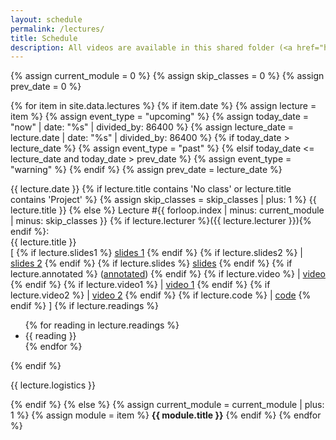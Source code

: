 ```yaml
---
layout: schedule
permalink: /lectures/
title: Schedule
description: All videos are available in this shared folder (<a href="https://uwprod-my.sharepoint.com/:f:/g/personal/jhu346_wisc_edu/ElgZ0z4XolpLgzX0VqsimGgBy7DLzXYsx0g4AzNd0qSYfw?e=UTO0Nj"  target="_blank">Link</a>).
---
```


{% assign current_module = 0 %}
{% assign skip_classes = 0 %}
{% assign prev_date = 0 %}

{% for item in site.data.lectures %}
{% if item.date %}
{% assign lecture = item %}
{% assign event_type = "upcoming" %}
{% assign today_date = "now" | date: "%s" | divided_by: 86400 %}
{% assign lecture_date = lecture.date | date: "%s" | divided_by: 86400 %}
{% if today_date > lecture_date %}
    {% assign event_type = "past" %}
{% elsif today_date <= lecture_date and today_date > prev_date %}
    {% assign event_type = "warning" %}
{% endif %}
{% assign prev_date = lecture_date %}

<tr class="{{ event_type }}">
    <th scope="row">{{ lecture.date }}</th>
    {% if lecture.title contains 'No class' or lecture.title contains 'Project' %}
    {% assign skip_classes = skip_classes | plus: 1 %}
    <td colspan="4" align="center">{{ lecture.title }}</td>
    {% else %}
    <td>
        Lecture #{{ forloop.index | minus: current_module | minus: skip_classes }}
        {% if lecture.lecturer %}({{ lecture.lecturer }}){% endif %}:
        <br />
        {{ lecture.title }}
        <br />
        [
            {% if lecture.slides1 %}
              <a href="{{ lecture.slides1 }}" target="_blank">slides 1</a>
            {% endif %}
	    {% if lecture.slides2 %}
            |  <a href="{{ lecture.slides2 }}" target="_blank">slides 2</a>
            {% endif %}
	    {% if lecture.slides %}
              <a href="{{ lecture.slides }}" target="_blank">slides</a>
            {% endif %}
            {% if lecture.annotated %}
              (<a href="{{ lecture.annotated }}" target="_blank">annotated</a>)
            {% endif %}
            {% if lecture.video %}
            | <a href="{{ lecture.video }}" target="_blank">video</a>
            {% endif %}
            {% if lecture.video1 %}
            | <a href="{{ lecture.video1 }}" target="_blank">video 1</a>
            {% endif %}
            {% if lecture.video2 %}
            | <a href="{{ lecture.video2 }}" target="_blank">video 2</a>
            {% endif %}
            {% if lecture.code %}
            | <a href="{{ lecture.code }}" target="_blank">code</a>
            {% endif %}
        ]
    </td>
    <td>
        {% if lecture.readings %}
        <ul>
        {% for reading in lecture.readings %}
            <li>{{ reading }}</li>
        {% endfor %}
        </ul>
        {% endif %}
    </td>
    <td>
        <p>{{ lecture.logistics }}</p>
    </td>
    {% endif %}
</tr>
{% else %}
{% assign current_module = current_module | plus: 1 %}
{% assign module = item %}
<tr class="info">
    <td colspan="5" align="center"><strong>{{ module.title }}</strong></td>
</tr>
{% endif %}
{% endfor %}
